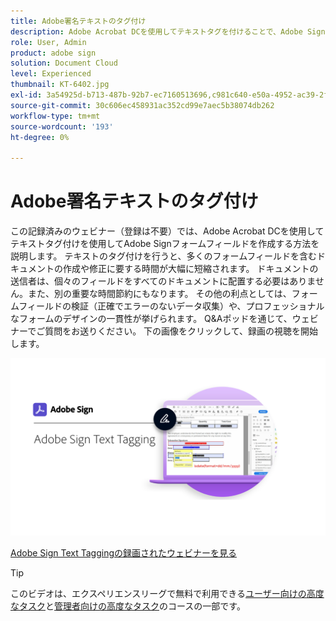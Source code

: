 ```yaml
---
title: Adobe署名テキストのタグ付け
description: Adobe Acrobat DCを使用してテキストタグを付けることで、Adobe Signフォームフィールドを作成する方法を説明します
role: User, Admin
product: adobe sign
solution: Document Cloud
level: Experienced
thumbnail: KT-6402.jpg
exl-id: 3a54925d-b713-487b-92b7-ec7160513696,c981c640-e50a-4952-ac39-2f90d6d0cf08
source-git-commit: 30c606ec458931ac352cd99e7aec5b38074db262
workflow-type: tm+mt
source-wordcount: '193'
ht-degree: 0%

---
```


# Adobe署名テキストのタグ付け

この記録済みのウェビナー（登録は不要）では、Adobe Acrobat DCを使用してテキストタグ付けを使用してAdobe Signフォームフィールドを作成する方法を説明します。 テキストのタグ付けを行うと、多くのフォームフィールドを含むドキュメントの作成や修正に要する時間が大幅に短縮されます。 ドキュメントの送信者は、個々のフィールドをすべてのドキュメントに配置する必要はありません。また、別の重要な時間節約にもなります。 その他の利点としては、フォームフィールドの検証（正確でエラーのないデータ収集）や、プロフェッショナルなフォームのデザインの一貫性が挙げられます。 Q&amp;Aポッドを通じて、ウェビナーでご質問をお送りください。 下の画像をクリックして、録画の視聴を開始します。

[![ウォッチセッション](../assets/Text-Tagging.png)](https://event.on24.com/wcc/r/2338276/415BE4603F60A61A546C0A91528B444F)

[Adobe Sign Text Taggingの録画されたウェビナーを見る](https://event.on24.com/wcc/r/2338276/415BE4603F60A61A546C0A91528B444F)

>[!TIP]
>
>このビデオは、エクスペリエンスリーグで無料で利用できる[ユーザー向けの高度なタスク](https://experienceleague.adobe.com/?recommended=Sign-U-1-2020.3)と[管理者向けの高度なタスク](https://experienceleague.adobe.com/?recommended=Sign-A-1-2020.1)のコースの一部です。
